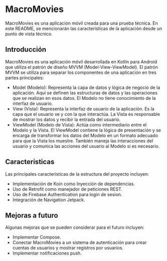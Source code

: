 # MacroMovies
MacroMovies es una aplicación móvil creada para una prueba técnica. En este README, se mencionarán las características de la aplicación desde un punto de vista técnico.

## Introducción
MacroMovies es una aplicación móvil desarrollada en Kotlin para Android que utiliza el patrón de diseño MVVM (Model-View-ViewModel). El patrón MVVM se utiliza para separar los componentes de una aplicación en tres partes principales:

- Model (Modelo): Representa la capa de datos y lógica de negocio de la aplicación. Aquí se definen las estructuras de datos y las operaciones que se realizan en esos datos. El Modelo no tiene conocimiento de la interfaz de usuario.
- View (Vista): Representa la interfaz de usuario de la aplicación. Es la capa que el usuario ve y con la que interactúa. La Vista es responsable de mostrar los datos y recibir la entrada del usuario.
- ViewModel (Modelo de Vista): Actúa como intermediario entre el Modelo y la Vista. El ViewModel contiene la lógica de presentación y se encarga de transformar los datos del Modelo en un formato adecuado para que la Vista los muestre. También maneja las interacciones del usuario y comunica las acciones del usuario al Modelo si es necesario.

## Caracteristicas
Las principales características de la estructura del proyecto incluyen:

- Implementación de Koin como Inyección de dependencias.
- Uso de Retrofit como manejador de peticiones REST.
- Uso de Firebase Authentication para login de sesion.
- Integración de Navigation Jetpack.

## Mejoras a futuro
Algunas mejoras que se pueden considerar para el futuro incluyen:

- Implementar Compose.
- Conectar MacroMovies a un sistema de autenticación para crear cuentas de usuarios y mostrar registros por usuarios.
- Implementar notificaciones push.
